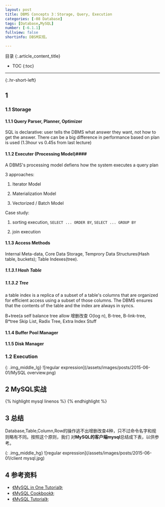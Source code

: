 ```yaml
---
layout: post
title: DBMS Concepts 3：Storage, Query, Execution
categories: [-08 Database]
tags: [Database,MySQL]
number: [-6.1.1]
fullview: false
shortinfo: DBSM实现。

---
```

目录
{:.article_content_title}


* TOC
{:toc}

---
{:.hr-short-left}

## 1 ##

### 1.1 Storage ###

#### 1.1.1 Query Parser, Planner, Optimizer ####

SQL is declarative: user tells the DBMS what answer they want, not how to get the answer. There can be a big difference in performance based on plan is used (1.3hour vs 0.45s from last lecture)

#### 1.1.2 Executer (Processing Model)####

A DBMS's processing model defiens how the system executes a query plan

3 approaches:

1. Iterator Model

2. Materialization Model

3. Vectorized / Batch Model

Case study:

1. sorting execution, `SELECT ... ORDER BY`, `SELECT ... GROUP BY`

2. join execution


#### 1.1.3 Access Methods ####

Internal Meta-data, Core Data Storage, Temprory Data Structures(Hash table, buckets); Table Indexes(tree).

##### 1.1.3.1 Hash Table

##### 1.1.3.2 Tree

a table index is a replica of a subset of a table's columns that are organized for efficient access using a subset of those columns. The DBMS ensures that the contents of the table and the index are always in syncs.

B+tree(a self balance tree allow 增删改查 O(log n), B-tree, B-link-tree, B*tree
Skip List, 
Radix Tree, 
Extra Index Stuff




#### 1.1.4 Buffer Pool Manager ####

#### 1.1.5 Disk Manager ####

### 1.2 Execution ###










{: .img_middle_lg}
![regular expression](/assets/images/posts/2015-06-01/MySQL overview.png)


## 2 MySQL实战 ## 

{% highlight mysql linenos %}
{% endhighlight %}


## 3 总结 ##

Database,Table,Column,Row的操作逃不出增删改查4种，只不过命令名字和规则略有不同。按照这个原则，我们
对**MySQL的客户端mysql**总结成下表，以供参考。

{: .img_middle_hg}
![regular expression](/assets/images/posts/2015-06-01/client mysql.jpg)


## 4 参考资料 ##
- [《MySQL in One Tutorial》](https://www.youtube.com/watch?v=yPu6qV5byu4);
- [《MySQL Cookbook》](https://www.amazon.com/MySQL-Cookbook-Paul-DuBois/dp/059652708X/ref=sr_1_2?ie=UTF8&qid=1469005314&sr=8-2&keywords=mysql+cookbook);
- [《MySQL Tutorial》](http://www.tutorialspoint.com/mysql/);





